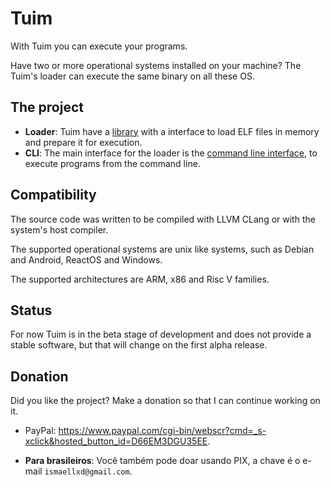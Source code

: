 # Tuim

With Tuim you can execute your programs.

Have two or more operational systems installed on your machine?
The Tuim's loader can execute the same binary on all these OS.

## The project

- **Loader**: Tuim have a [library](src-loader)
   with a interface to load ELF files in memory and prepare it
   for execution.
- **CLI**: The main interface for the loader is the
   [command line interface](src-cli), to execute programs from the
   command line.

## Compatibility

The source code was written to be compiled with LLVM CLang
or with the system's host compiler.

The supported operational systems are unix like systems,
such as Debian and Android,
ReactOS and Windows.

The supported architectures are ARM, x86 and Risc V families.

## Status

For now Tuim is in the beta stage of development and does not provide a
stable software, but that will change on the first alpha release.

## Donation

Did you like the project? Make a donation so that I can continue working on it.

- PayPal: <https://www.paypal.com/cgi-bin/webscr?cmd=_s-xclick&hosted_button_id=D66EM3DGU35EE>.

- **Para brasileiros**: Você também pode doar usando PIX, a chave é o e-mail `ismaellxd@gmail.com`.
